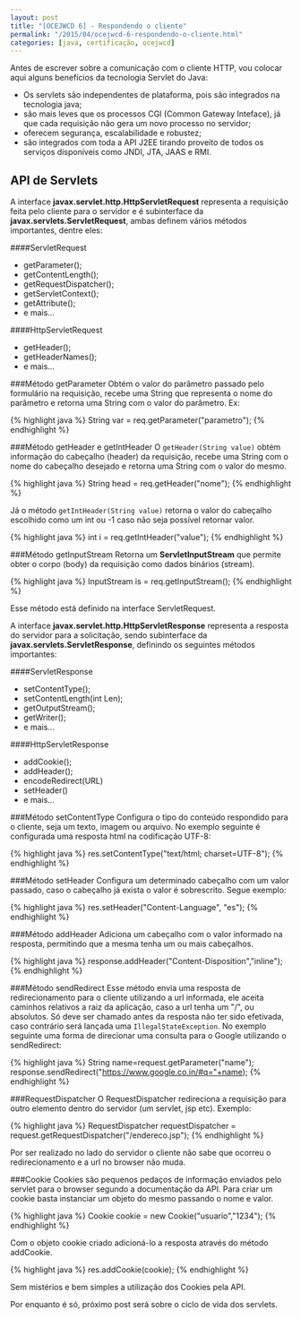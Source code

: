 ```yaml
---
layout: post
title: "[OCEJWCD 6] - Respondendo o cliente"
permalink: "/2015/04/ocejwcd-6-respondendo-o-cliente.html"
categories: [java, certificação, ocejwcd]
---
```


Antes de escrever sobre a comunicação com o cliente HTTP, vou colocar aqui alguns benefícios da tecnologia Servlet do Java:

* Os servlets são independentes de plataforma, pois são integrados na tecnologia java;
* são mais leves que os processos CGI (Common Gateway Inteface), já que cada requisição não gera um novo processo no servidor;
* oferecem segurança, escalabilidade e robustez;
* são integrados com toda a API J2EE tirando proveito de todos os serviços disponíveis como JNDI, JTA, JAAS e RMI.

## API de Servlets

A interface **javax.servlet.http.HttpServletRequest** representa a requisição feita pelo cliente para o servidor e é subinterface da **javax.servlets.ServletRequest**, ambas definem vários métodos importantes, dentre eles:

####ServletRequest
* getParameter();
* getContentLength();
* getRequestDispatcher();
* getServletContext();
* getAttribute();
* e mais...

####HttpServletRequest
* getHeader();
* getHeaderNames();
* e mais...

###Método getParameter
Obtém o valor do parâmetro passado pelo formulário na requisição, recebe uma String que representa o nome do parâmetro e retorna uma String com o valor do parâmetro. Ex:

{% highlight java %}
String var = req.getParameter("parametro");
{% endhighlight %}

###Método getHeader e getIntHeader
O ```getHeader(String value)``` obtém informação do cabeçalho (header) da requisição, recebe uma String com o nome do cabeçalho desejado e retorna uma String com o valor do mesmo.

{% highlight java %}
String head = req.getHeader("nome");
{% endhighlight %}

Já o método ```getIntHeader(String value)``` retorna o valor do cabeçalho escolhido como um int ou -1 caso não seja possível retornar valor.

{% highlight java %}
int i = req.getIntHeader("value");
{% endhighlight %}

###Método getInputStream
Retorna um **ServletInputStream** que permite obter o corpo (body) da requisição como dados binários (stream).

{% highlight java %}
InputStream is = req.getInputStream();
{% endhighlight %}

Esse método está definido na interface ServletRequest.

A interface **javax.servlet.http.HttpServletResponse** representa a resposta do servidor para a solicitação, sendo subinterface da **javax.servlets.ServletResponse**, definindo os seguintes métodos importantes:

####ServletResponse
* setContentType();
* setContentLength(int Len);
* getOutputStream();
* getWriter();
* e mais...

####HttpServletResponse

* addCookie();
* addHeader();
* encodeRedirect(URL)
* setHeader()
* e mais...

###Método setContentType
Configura o tipo do conteúdo respondido para o cliente, seja um texto, imagem ou arquivo. No exemplo seguinte é configurada uma resposta html na codificação UTF-8:

{% highlight java %}
res.setContentType("text/html; charset=UTF-8");
{% endhighlight %}

###Método setHeader
Configura um determinado cabeçalho com um valor passado, caso o cabeçalho já exista o valor é sobrescrito. Segue exemplo:

{% highlight java %}
res.setHeader("Content-Language", "es");
{% endhighlight %}

###Método addHeader
Adiciona um cabeçalho com o valor informado na resposta, permitindo que a mesma tenha um ou mais cabeçalhos.

{% highlight java %}
response.addHeader("Content-Disposition","inline");
{% endhighlight %}

###Método sendRedirect
Esse método envia uma resposta de redirecionamento para o cliente utilizando  a url informada, ele aceita caminhos relativos a raiz da aplicação, caso a url tenha um "/", ou absolutos.
Só deve ser chamado antes da resposta não ter sido efetivada, caso contrário será lançada uma ```IllegalStateException```. No exemplo seguinte uma forma de direcionar uma consulta para o Google utilizando o sendRedirect:

{% highlight java %}
String name=request.getParameter("name");
response.sendRedirect("https://www.google.co.in/#q="+name);
{% endhighlight %}

###RequestDispatcher
O RequestDispatcher redireciona a requisição para outro elemento dentro do servidor (um servlet, jsp etc). Exemplo:

{% highlight java %}
RequestDispatcher requestDispatcher = request.getRequestDispatcher("/endereco.jsp");
{% endhighlight %}

Por ser realizado no lado do servidor o cliente não sabe que ocorreu o redirecionamento e a url no browser não muda.

###Cookie
Cookies são pequenos pedaços de informação enviados pelo servlet para o browser segundo a documentação da API. Para criar um cookie basta instanciar um objeto do mesmo passando o nome e valor.

{% highlight java %}
Cookie cookie = new Cookie("usuario","1234");
{% endhighlight %}

Com o objeto cookie criado adicioná-lo a resposta através do método addCookie.

{% highlight java %}
res.addCookie(cookie);
{% endhighlight %}

Sem mistérios e bem simples a utilização dos Cookies pela API.

Por enquanto é só, próximo post será sobre o ciclo de vida dos servlets.
